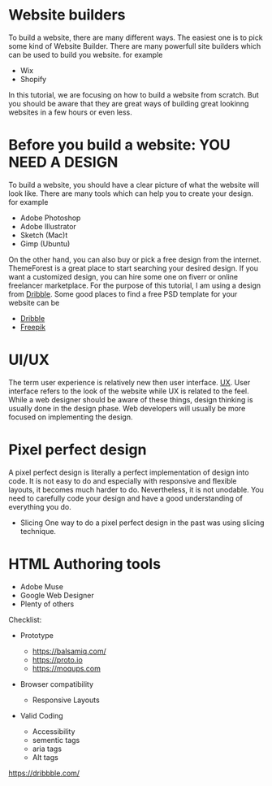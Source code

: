 # Website builders
  To build a website, there are many different ways. The easiest one is to pick some kind of Website Builder. There are many powerfull site builders which can be used to build you website. 
  for example
  * Wix
  * Shopify
  
  In this tutorial, we are focusing on how to build a website from scratch. But you should be aware that they are great ways of building great lookinng websites in a few hours or even less.
  

# Before you build a website: YOU NEED A DESIGN
  To build a website, you should have a clear picture of what the website will look like. There are many tools which can help you to create your design.
  for example   
  * Adobe Photoshop
  * Adobe Illustrator
  * Sketch (Mac)t
  * Gimp (Ubuntu)
  
  On the other hand, you can also buy or pick a free design from the internet. ThemeForest is a great place to start searching your desired design. If you want a customized design, you can hire some one on fiverr or online freelancer marketplace. For the purpose of this tutorial, I am using a design from [Dribble](https://dribbble.com). Some good places to find a free PSD template for your website can be
  * [Dribble](https://dribbble.com)
  * [Freepik](https://www.freepik.com)
  
# UI/UX
  The term user experience is relatively new then user interface. [UX](https://www.forbes.com/sites/propointgraphics/2017/07/15/the-rise-of-the-ux-goldrush/#5f8727cf5829). User interface refers to the look of the website while UX is related to the feel. While a web designer should be aware of these things, design thinking is usually done in the design phase. Web developers will usually be more focused on implementing the design. 
  
# Pixel perfect design
  A pixel perfect design is literally a perfect implementation of design into code. It is not easy to do and especially with responsive and flexible layouts, it becomes much harder to do. Nevertheless, it is not unodable. You need to carefully code your design and have a good understanding of everything you do.
  * Slicing
    One way to do a pixel perfect design in the past was using slicing technique.
  

# HTML Authoring tools
  * Adobe Muse
  * Google Web Designer
  * Plenty of others

Checklist:
  * Prototype 
    * https://balsamiq.com/
    * https://proto.io
    * https://moqups.com
  
  * Browser compatibility
    * Responsive Layouts
  * Valid Coding
    * Accessibility
    * sementic tags
    * aria tags
    * Alt tags
    
https://dribbble.com/
